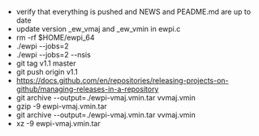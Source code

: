  * verify that everything is pushed and NEWS and PEADME.md are up to date
 * update version _ew_vmaj and _ew_vmin in ewpi.c
 * rm -rf $HOME/ewpi_64
 * ./ewpi --jobs=2
 * ./ewpi --jobs=2 --nsis
 * git tag v1.1 master
 * git push origin v1.1
 * https://docs.github.com/en/repositories/releasing-projects-on-github/managing-releases-in-a-repository
 * git archive --output=./ewpi-vmaj.vmin.tar vvmaj.vmin
 * gzip -9 ewpi-vmaj.vmin.tar
 * git archive --output=./ewpi-vmaj.vmin.tar vvmaj.vmin
 * xz -9 ewpi-vmaj.vmin.tar
